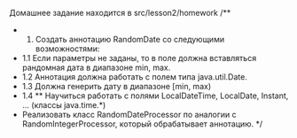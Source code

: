 Домашнее задание находится в src/lesson2/homework
/**
 * 1. Создать аннотацию RandomDate со следующими возможностями:
 * 1.1 Если параметры не заданы, то в поле должна вставляться рандомная дата в диапазоне min, max.
 * 1.2 Аннотация должна работать с полем типа java.util.Date.
 * 1.3 Должна генерить дату в диапазоне [min, max)
 * 1.4 ** Научиться работать с полями LocalDateTime, LocalDate, Instant, ... (классы java.time.*)
 * Реализовать класс RandomDateProcessor по аналогии с RandomIntegerProcessor, который обрабатывает аннотацию.
 */
